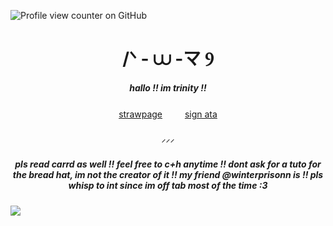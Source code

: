 ![Profile view counter on GitHub](https://komarev.com/ghpvc/?username=kittyenjoyer)


<h1 align="center"> /ᐠ - ⩊ -マ Ⳋ </h1>

<h5 align="center"> hallo !! im trinity !! </h5>

<p align="center" dir="auto">
<a href="https://trinx3.straw.page" rel=>strawpage</a> 　　 <a href="https://kittyenjoyer.atabook.org" rel=>sign ata</a>

<h5 align="center"> ⸝⸝⸝ </h5>


<h5 align="center"> pls read carrd as well !! feel free to c+h anytime !! dont ask for a tuto for the bread hat, im not the creator of it !! my friend @winterprisonn is !! pls whisp to int since im off tab most of the time :3  </h5>

<img src="https://media.discordapp.net/attachments/1298395858072633456/1360305191424884906/IMG_7039.gif?ex=67faa26e&is=67f950ee&hm=1975d1042f3e25e396a758aceeb3909e6b62dac23112233e083df7dfd4e38a9e&=&width=1872&height=783" 
  data-canonical-src="https://media.discordapp.net/attachments/1340673878854340638/1356359478664237267/Untitled578_20250324232450.png?ex=67fa1f73&amp;is=67f8cdf3&amp;hm=db66bcbb1975b4b6d843a92f6181bcea92b5bafb44a0e6914fb7f9066450092b&amp;=&amp;format=webp&amp;quality=lossless&amp;width=823&amp;height=423" style="max-width: 100%;">
